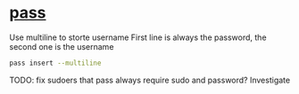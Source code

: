 # [pass](https://wiki.archlinux.org/index.php/Pass)

Use multiline to storte username
First line is always the password, the second one is the username

```sh
pass insert --multiline
```

TODO: fix sudoers that pass always require sudo and password? Investigate
